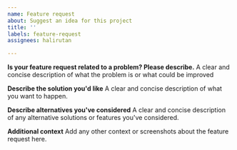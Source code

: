 ```yaml
---
name: Feature request
about: Suggest an idea for this project
title: ''
labels: feature-request
assignees: halirutan

---
```


**Is your feature request related to a problem? Please describe.**
A clear and concise description of what the problem is or what could be improved

**Describe the solution you'd like**
A clear and concise description of what you want to happen.

**Describe alternatives you've considered**
A clear and concise description of any alternative solutions or features you've considered.

**Additional context**
Add any other context or screenshots about the feature request here.
